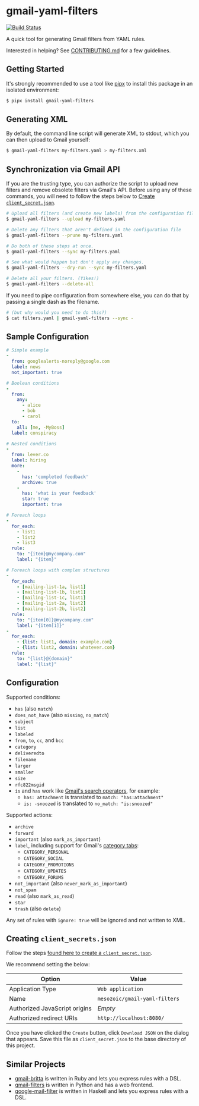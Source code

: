 # gmail-yaml-filters

[![Build Status](https://github.com/mesozoic/gmail-yaml-filters/workflows/Tests/badge.svg?branch=master)](https://github.com/mesozoic/gmail-yaml-filters/actions?workflow=Tests)

A quick tool for generating Gmail filters from YAML rules.

Interested in helping? See [CONTRIBUTING.md](CONTRIBUTING.md) for a few guidelines.

## Getting Started

It's strongly recommended to use a tool like [pipx](https://pypa.github.io/pipx/)
to install this package in an isolated environment:

```bash
$ pipx install gmail-yaml-filters
```

## Generating XML

By default, the command line script will generate XML to stdout, which
you can then upload to Gmail yourself:

```bash
$ gmail-yaml-filters my-filters.yaml > my-filters.xml
```

## Synchronization via Gmail API

If you are the trusting type, you can authorize the script to
upload new filters and remove obsolete filters via Gmail's API.
Before using any of these commands, you will need to follow the
steps below to [Create `client_secret.json`](#creating-client_secretsjson).

```bash
# Upload all filters (and create new labels) from the configuration file
$ gmail-yaml-filters --upload my-filters.yaml

# Delete any filters that aren't defined in the configuration file
$ gmail-yaml-filters --prune my-filters.yaml

# Do both of these steps at once.
$ gmail-yaml-filters --sync my-filters.yaml

# See what would happen but don't apply any changes.
$ gmail-yaml-filters --dry-run --sync my-filters.yaml

# Delete all your filters. (Yikes!)
$ gmail-yaml-filters --delete-all
```

If you need to pipe configuration from somewhere else, you can do that
by passing a single dash as the filename.

```sh
# (but why would you need to do this?)
$ cat filters.yaml | gmail-yaml-filters --sync -
```

## Sample Configuration

```yaml
# Simple example
-
  from: googlealerts-noreply@google.com
  label: news
  not_important: true

# Boolean conditions
-
  from:
    any:
      - alice
      - bob
      - carol
  to:
    all: [me, -MyBoss]
  label: conspiracy

# Nested conditions
-
  from: lever.co
  label: hiring
  more:
    -
      has: 'completed feedback'
      archive: true
    -
      has: 'what is your feedback'
      star: true
      important: true

# Foreach loops
-
  for_each:
    - list1
    - list2
    - list3
  rule:
    to: "{item}@mycompany.com"
    label: "{item}"

# Foreach loops with complex structures
-
  for_each:
    - [mailing-list-1a, list1]
    - [mailing-list-1b, list1]
    - [mailing-list-1c, list1]
    - [mailing-list-2a, list2]
    - [mailing-list-2b, list2]
  rule:
    to: "{item[0]}@mycompany.com"
    label: "{item[1]}"
-
  for_each:
    - {list: list1, domain: example.com}
    - {list: list2, domain: whatever.com}
  rule:
    to: "{list}@{domain}"
    label: "{list}"
```

## Configuration

Supported conditions:

* `has` (also `match`)
* `does_not_have` (also `missing`, `no_match`)
* `subject`
* `list`
* `labeled`
* `from`, `to`, `cc`, and `bcc`
* `category`
* `deliveredto`
* `filename`
* `larger`
* `smaller`
* `size`
* `rfc822msgid`
* `is` and `has` work like [Gmail's search operators](https://support.google.com/mail/answer/7190?hl=en), for example:
  * `has: attachment` is translated to `match: "has:attachment"`
  * `is: -snoozed` is translated to `no_match: "is:snoozed"`

Supported actions:

* `archive`
* `forward`
* `important` (also `mark_as_important`)
* `label`, including support for Gmail's [category tabs](https://developers.google.com/gmail/api/guides/labels):
  * `CATEGORY_PERSONAL`
  * `CATEGORY_SOCIAL`
  * `CATEGORY_PROMOTIONS`
  * `CATEGORY_UPDATES`
  * `CATEGORY_FORUMS`
* `not_important` (also `never_mark_as_important`)
* `not_spam`
* `read` (also `mark_as_read`)
* `star`
* `trash` (also `delete`)

Any set of rules with `ignore: true` will be ignored and not written to XML.

## Creating `client_secrets.json`

Follow the steps [found here to create a `client_secret.json`](https://developers.google.com/identity/protocols/oauth2/web-server#creatingcred).

We recommend setting the below:

| Option                        | Value                         |
|-------------------------------|-------------------------------|
| Application Type              | `Web application`             |
| Name                          | `mesozoic/gmail-yaml-filters` |
| Authorized JavaScript origins | _Empty_                       |
| Authorized redirect URIs      | `http://localhost:8080/`      |

Once you have clicked the `Create` button, click `Download JSON` on the dialog that appears. 
Save this file as `client_secret.json` to the base directory of this project.

## Similar Projects

* [gmail-britta](https://github.com/antifuchs/gmail-britta) is written in Ruby and lets you express rules with a DSL.
* [gmail-filters](https://github.com/dimagi/gmail-filters) is written in Python and has a web frontend.
* [google-mail-filter](https://hackage.haskell.org/package/google-mail-filters) is written in Haskell and lets you express rules with a DSL.
